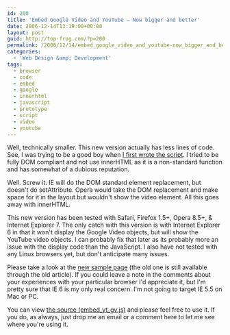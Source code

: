 ```yaml
---
id: 200
title: 'Embed Google Video and YouTube – Now bigger and better'
date: 2006-12-14T13:19:00+00:00
layout: post
guid: http://top-frog.com/?p=200
permalink: /2006/12/14/embed_google_video_and_youtube-now_bigger_and_better/
categories:
  - 'Web Design &amp; Development'
tags:
  - browser
  - code
  - embed
  - google
  - innerhtml
  - javascript
  - prototype
  - script
  - video
  - youtube
---
```

Well, technically smaller. This new version actually has less lines of code. See, I was trying to be a good boy when [I first wrote the script](/2006/10/13/javascript_embed_youtube_and_google_video). I tried to be fully DOM compliant and not use innerHTML as it is a non-standard function and has somewhat of a dubious reputation.

Well. Screw it. IE will do the DOM standard element replacement, but doesn't do setAttribute. Opera would take the DOM replacement and make space for it in the layout but wouldn't show the video element. All this goes away with innerHTML.



This new version has been tested with Safari, Firefox 1.5+, Opera 8.5+, & Internet Explorer 7. The only catch with this version is with Internet Explorer 6 in that it won't display the Google Video objects, but will show the YouTube video objects. I can probably fix that later as its probably more an issue with the display code than the JavaScript. I also have not tested with any Linux browsers yet, but don't anticipate many issues.

Please take a look at the [new sample page](/stuff/clubhouse/embed_new/) (the old one is still available through the old article). If you could leave a note in the comments about your experiences with your particular browser I'd appreciate it, but I'm pretty sure that IE 6 is my only real concern. I'm not going to target IE 5.5 on Mac or PC.

You can view [the source (embed\_yt\_gv.js)](/stuff/clubhouse/embed_new/embed_yt_gv.js) and please feel free to use it. If you do, as always, just drop me an email or a comment here to let me see where you're using it.